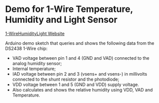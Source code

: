 # Demo for 1-Wire Temperature, Humidity and Light Sensor

[1-WireHumidityLight Website](https://taaralabs.eu/ol1)

Arduino demo sketch that queries and shows the following data from the DS2438 1-Wire chip:
* VAD voltage between pin 1 and 4 (GND and VAD) connected to the analog humidity sensor;
* Internal temperature;
* IAD voltage between pin 2 and 3 (vsens+ and vsens-) in millivolts connected to the shunt resistor and the photodiode;
* VDD voltage between 1 and 5 (GND and VDD) supply voltage.
* Also calculates and shows the relative humidity using VDD, VAD and Temperature.
